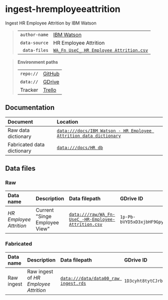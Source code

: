 # ingest-hremployeeattrition
Ingest HR Employee Attrition by IBM Watson

> | | |
> |--:|:--|
> | `author-name` | [IBM Watson](https://www.ibm.com/communities/analytics/watson-analytics-blog/guide-to-sample-datasets/)
> | `data-source` | HR Employee Attrition |
> | `data-files` | [`WA_Fn UseC_ HR Employee Attrition.csv`](https://community.watsonanalytics.com/wp-content/uploads/2015/03/WA_Fn-UseC_-HR-Employee-Attrition.csv) |

> **Environment paths**
>
> | | |
> |--:|:--|
> | `repo://` | [GitHub](https://github.com/dataseer-carl/ingest-hremployeeattrition.git)
> | `data://` | [GDrive](https://drive.google.com/drive/folders/1hOHLPmvDvycpnxNYOMgIV5Z6uVcoSyuq?usp=sharing) |
> | Tracker | [Trello](https://trello.com/b/RU87srsJ) |

## Documentation

| Document | Location |
|:--|:--|
| Raw data dictionary | [`data:///docs/IBM Watson - HR Employee Attrition data dictionary`](https://docs.google.com/document/d/1mEhNCV_y2L9-2_3Zht9-hIc2Ts26st50KFvIOC1IDQQ/edit?usp=sharing) |
| Fabricated data dictionary | [`data:///docs/HR db`](https://docs.google.com/document/d/1zEPq1AugDTmH0Talx7ACLHrWa-q4JgotMNiIrMbWhqI/edit?usp=sharing) |

## Data files

### Raw

| Data name | Description | Data filepath | GDrive ID |
|:--|:--|:--|:--|
| *HR Employee Attrition* | Current "Singe Employee View" | [`data:///raw/WA_Fn-UseC_-HR-Employee-Attrition.csv`](https://drive.google.com/open?id=1p-Pb-bVYD5xD3xjbHF9GpyUix15JJUZ3) |`1p-Pb-bVYD5xD3xjbHF9GpyUix15JJUZ3`|

### Fabricated

| Data name | Description | Data filepath | GDrive ID | Input data | Processing script |
|:--|:--|:--|:--|:--|:--|
| Raw ingest | Raw ingest of *HR Employee Attrition* | [`data:///data/data00_raw ingest.rds`](https://drive.google.com/open?id=1D3cyht8tytCJrbxEwxcBd_o1palVLD7l) |`1D3cyht8tytCJrbxEwxcBd_o1palVLD7l`| *HR Employee Attrition* | `script00_raw ingest.R` |
